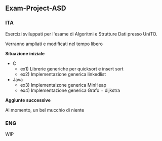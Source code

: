 ## Exam-Project-ASD

### ITA

Esercizi sviluppati per l'esame di Algoritmi e Strutture Dati presso UniTO.

Verranno ampliati e modificati nel tempo libero 

**Situazione iniziale**

- C
  - ex1) Librerie generiche per quicksort e insert sort
  - ex2) Implementazione generica linkedlist
- Java 
  - ex3) Implementaizone generica MinHeap
  - ex4) Implementazione generica Grafo + dijkstra
  
  
**Aggiunte successive**

Al momento, un bel mucchio di niente
  

### ENG

WIP
